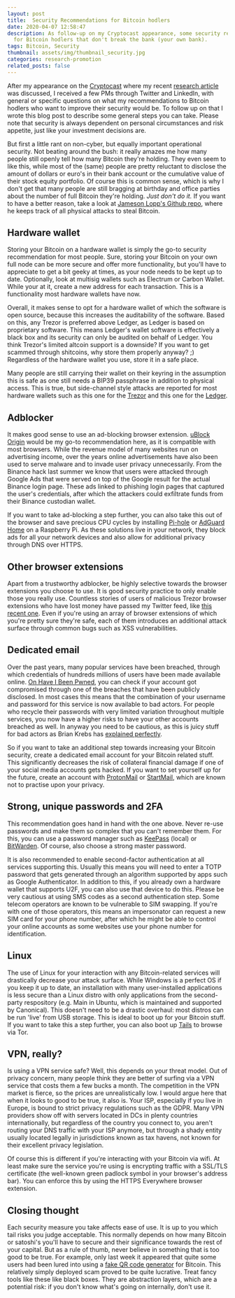 ```yaml
---
layout: post
title:  Security Recommendations for Bitcoin hodlers
date: 2020-04-07 12:58:47
description: As follow-up on my Cryptocast appearance, some security recommendations
  for Bitcoin hodlers that don't break the bank (your own bank).
tags: Bitcoin, Security
thumbnail: assets/img/thumbnail_security.jpg
categories: research-promotion
related_posts: false
---
```

After my appearance on the [Cryptocast](https://krisk.io/post/cryptocast/) where my recent [research article](https://krisk.io/post/btc-threats/) was discussed, I received a few PMs through Twitter and LinkedIn, with general or specific questions on what my recommendations to Bitcoin hodlers who want to improve their security would be. To follow up on that I wrote this blog post to describe some general steps you can take. Please note that security is always dependent on personal circumstances and risk appetite, just like your investment decisions are.  

But first a little rant on non-cyber, but equally important operational security. Not beating around the bush: it really amazes me how many people still openly tell how many Bitcoin they're holding. They even seem to like this, while most of the (same) people are pretty reluctant to disclose the amount of dollars or euro's in their bank account or the cumulative value of their stock equity portfolio. Of course this is common sense, which is why I don't get that many people are still bragging at birthday and office parties about the number of full Bitcoin they're holding. *Just don't do it.* If you want to have a better reason, take a look at [Jameson Lopp's Github repo](https://github.com/jlopp/physical-bitcoin-attacks/blob/master/README.md), where he keeps track of all physical attacks to steal Bitcoin.

## Hardware wallet
Storing your Bitcoin on a hardware wallet is simply the go-to security recommendation for most people. Sure, storing your Bitcoin on your own full node can be more secure and offer more functionality, but you'll have to appreciate to get a bit geeky at times, as your node needs to be kept up to date. Optionally, look at multisig wallets such as Electrum or Carbon Wallet.  While your at it, create a new address for each transaction. This is a functionality most hardware wallets have now.

Overall, it makes sense to opt for a hardware wallet of which the software is open source, because this increases the auditability of the software. Based on this, any Trezor is preferred above Ledger, as Ledger is based on proprietary software. This means Ledger's wallet software is effectively a black box and its security can only be audited on behalf of Ledger. You think Trezor's limited altcoin support is a downside? If you want to get scammed through shitcoins, why store them properly anyway? ;)  Regardless of the hardware wallet you use, store it in a safe place. 

Many people are still carrying their wallet on their keyring in the assumption this is safe as one still needs a BIP39 passphrase in addition to physical access. This is true, but side-channel style attacks are reported for most hardware wallets such as this one for the [Trezor](https://blog.kraken.com/post/3662/kraken-identifies-critical-flaw-in-trezor-hardware-wallets/) and this one for the [Ledger](https://media.ccc.de/v/35c3-9563-wallet_fail).

## Adblocker
It makes good sense to use an ad-blocking browser extension. [uBlock Origin](https://github.com/gorhill/uBlock) would be my go-to recommendation here, as it is compatible with most browsers. While the revenue model of many websites run on advertising income, over the years online advertisements have also been used to serve malware and to invade user privacy unnecessarily. From the Binance hack last summer we know that users were attacked through Google Ads that were served on top of the Google result for the actual Binance login page. These ads linked to phishing login pages that captured the user's credentials, after which the attackers could exfiltrate funds from their Binance custodian wallet.

If you want to take ad-blocking a step further, you can also take this out of the browser and save precious CPU cycles by installing [Pi-hole](https://github.com/AdguardTeam/AdGuardHome) or [AdGuard Home](https://github.com/AdguardTeam/AdGuardHome) on a Raspberry Pi. As these solutions live in your network, they block ads for all your network devices and also allow for additional privacy through DNS over HTTPS.

## Other browser extensions
Apart from a trustworthy adblocker, be highly selective towards the browser extensions you choose to use. It is good security practice to only enable those you really use. Countless stories of users of malicious Trezor browser extensions who have lost money have passed my Twitter feed, like [this recent one](https://cointelegraph.com/news/fake-ledger-chrome-extensions-continue-to-steal-crypto-from-victims). Even if you're using an array of browser extensions of which you're pretty sure they're safe, each of them introduces an additional attack surface through common bugs such as XSS vulnerabilities.

## Dedicated email
Over the past years, many popular services have been breached, through which credentials of hundreds millions of users have been made available online. [On Have I Been Pwned](https://haveibeenpwned.com/), you can check if your account got compromised through one of the breaches that have been publicly disclosed. In most cases this means that the combination of your username and password for this service is now available to bad actors. For people who recycle their passwords with very limited variation throughout multiple services, you now have a higher risks to have your other accounts breached as well. In anyway you need to be cautious, as this is juicy stuff for bad actors as Brian Krebs has [explained perfectly](https://krebsonsecurity.com/2013/06/the-value-of-a-hacked-email-account/).

So if you want to take an additional step towards increasing your Bitcoin security, create a dedicated email account for your Bitcoin related stuff. This significantly decreases the risk of collateral financial damage if one of your social media accounts gets hacked. If you want to set yourself up for the future, create an account with [ProtonMail](https://protonmail.com/) or [StartMail](https://www.startmail.com/en/), which are known not to practise upon your privacy.  

## Strong, unique passwords and 2FA
This recommendation goes hand in hand with the one above. Never re-use passwords and make them so complex that you can't remember them. For this, you can use a password manager such as [KeePass](https://keepass.info/) (local) or [BitWarden](https://bitwarden.com/). Of course, also choose a strong master password.

It is also recommended to enable second-factor authentication at all services supporting this. Usually this means you will need to enter a TOTP password that gets generated through an algorithm supported by apps such as Google Authenticator. In addition to this, if you already own a hardware wallet that supports U2F, you can also use that device to do this.  Please be very cautious at using SMS codes as a second authentication step. Some telecom operators are known to be vulnerable to SIM swapping. If you're with one of those operators, this means an impersonator can request a new SIM card for your phone number, after which he might be able to control your online accounts as some websites use your phone number for identification.

## Linux
The use of Linux for your interaction with any Bitcoin-related services will drastically decrease your attack surface. While Windows is a perfect OS if you keep it up to date, an installation with many user-installed applications is less secure than a Linux distro with only applications from the second-party respository (e.g. Main in Ubuntu, which is maintained and supported by Canonical). This doesn't need to be a drastic overhaul: most distros can be run 'live' from USB storage. This is ideal to boot up for your Bitcoin stuff. If you want to take this a step further, you can also boot up [Tails](https://en.wikipedia.org/wiki/Tails_(operating_system)) to browse via Tor.

## VPN, really?
Is using a VPN service safe? Well, this depends on your threat model. Out of privacy concern, many people think they are better of surfing via a VPN service that costs them a few bucks a month. The competition in the VPN market is fierce, so the prices are unrealistically low. I would argue here that when it looks to good to be true, it also is. Your ISP, especially if you live in Europe, is bound to strict privacy regulations such as the GDPR. Many VPN providers show off with servers located in DCs in plenty countries internationally, but regardless of the country you connect to, you aren't routing your DNS traffic with your ISP anymore, but through a shady entity usually located legally in jurisdictions known as tax havens, not known for their excellent privacy legislation.

Of course this is different if you're interacting with your Bitcoin via wifi. At least make sure the service you're using is encrypting traffic with a SSL/TLS certificate (the well-known green padlock symbol in your browser's address bar). You can enforce this by using the HTTPS Everywhere browser extension.

## Closing thought
Each security measure you take affects ease of use. It is up to you which tail risks you judge acceptable. This normally depends on how many Bitcoin or satoshi's you'll have to secure and their significance towards the rest of your capital. But as a rule of thumb, never believe in something that is too good to be true. For example, only last week it appeared that quite some users had been lured into using a [fake QR code generator](https://nakedsecurity.sophos.com/2020/04/01/qr-code-generator-scam-steals-thousands-in-bitcoin/) for Bitcoin. This relatively simply deployed scam proved to be quite lucrative. Treat fancy tools like these like black boxes. They are abstraction layers, which are a potential risk: if you don't know what's going on internally, don't use it. ﻿